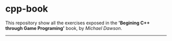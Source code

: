 # cpp-book

This repository show all the exercises exposed in the **'Begining C++ through Game Programing'** book, by *Michael Dawson*.
***
